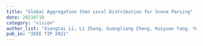 ```yaml
---
title: "Global Aggregation then Local Distribution for Scene Parsing"
date: 20210718
category: "vision"
author_list: "Xiangtai Li, Li Zhang, Guangliang Cheng, Kuiyuan Yang, Yunhai Tong, Xiatian Zhu, Tao Xiang"
pub_in: "IEEE TIP 2021"
---
```

